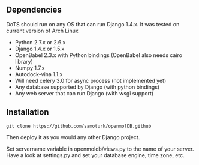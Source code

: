 ## Dependencies

DoTS should run on any OS that can run Django 1.4.x.
It was tested on current version of Arch Linux

* Python 2.7.x or 2.6.x
* Django 1.4.x or 1.5.x
* OpenBabel 2.3.x with Python bindings (OpenBabel also needs cairo library)
* Numpy 1.7.x
* Autodock-vina 1.1.x
* Will need celery 3.0 for async process (not implemented yet)
* Any database supported by Django (with python bindings)
* Any web server that can run Django (with wsgi support)

## Installation

`git clone https://github.com/samoturk/openmolDB.github`

Then deploy it as you would any other Django project.

Set servername variable in openmoldb/views.py to the name of your server.
Have a look at settings.py and set your database engine, time zone, etc.



